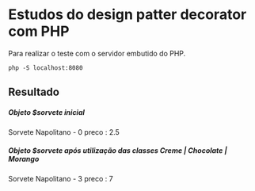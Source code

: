 # Estudos do design patter decorator com PHP

Para realizar o teste com o servidor embutido do PHP.
```
php -S localhost:8080
```

## Resultado

##### Objeto $sorvete inicial
Sorvete Napolitano - 0 preco : 2.5
##### Objeto $sorvete após utilização das classes Creme | Chocolate | Morango
Sorvete Napolitano - 3 preco : 7